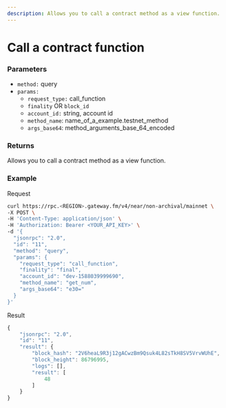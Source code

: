 ```yaml
---
description: Allows you to call a contract method as a view function.
---
```


# Call a contract function

### **Parameters**

- `method:` query
- `params:`
  - `request_type:` call_function
  - `finality` OR `block_id`
  - `account_id:` string, account id
  - `method_name`: name_of_a_example.testnet_method
  - `args_base64`: method_arguments_base_64_encoded

### **Returns**

Allows you to call a contract method as a view function.

### **Example**

Request

```bash
curl https://rpc.<REGION>.gateway.fm/v4/near/non-archival/mainnet \
-X POST \
-H 'Content-Type: application/json' \
-H 'Authorization: Bearer <YOUR_API_KEY>' \
-d '{
  "jsonrpc": "2.0",
  "id": "11",
  "method": "query",
  "params": {
    "request_type": "call_function",
    "finality": "final",
    "account_id": "dev-1588039999690",
    "method_name": "get_num",
    "args_base64": "e30="
  }
}'
```

Result

```javascript
{
    "jsonrpc": "2.0",
    "id": "11",
    "result": {
        "block_hash": "2V6heaL9R3j12gACwzBm9Qsuk4L82sTkH8SV5VrvWUhE",
        "block_height": 86796995,
        "logs": [],
        "result": [
            48
        ]
    }
}
```
